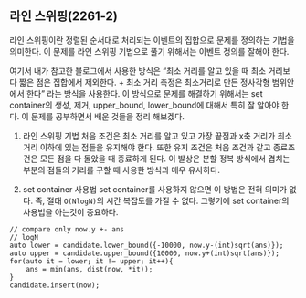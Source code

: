 ## 라인 스위핑(2261-2)

라인 스위핑이란 정렬된 순서대로 처리되는 이벤트의 집합으로 문제를 정의하는 기법을 의미한다. 이 문제를 라인 스위핑 기법으로 풀기 위해서는 이벤트 정의를 잘해야 한다.

여기서 내가 참고한 블로그에서 사용한 방식은 “최소 거리를 알고 있을 때 최소 거리보다 짧은 점은 집합에서 제외한다. + 최소 거리 측정은 최소거리로 만든 정사각형 범위안에서 한다” 라는 방식을 사용한다. 이 방식으로 문제를 해결하기 위해서는 set container의 생성, 제거, upper_bound, lower_bound에 대해서 특히 잘 알아야 한다. 이 문제를 공부하면서 배운 것들을 정리 해보겠다.

1. 라인 스위핑 기법
처음 조건은 최소 거리를 알고 있고 가장 끝점과 x축 거리가 최소거리 이하에 있는 점들을 유지해야 한다. 또한 유지 조건은 처음 조건과 같고 종료조건은 모든 점을 다 돌았을 때 종료하게 된다. 이 발상은 분할 정복 방식에서 겹치는 부분의 점들의 거리를 구할 때 사용한 방식과 매우 유사하다. 

2. set container 사용법
set container를 사용하지 않으면 이 방법은 전혀 의미가 없다. 즉, 절대 `O(NlogN)`의 시간 복잡도를 가질 수 없다. 그렇기에 set container의 사용법을 아는것이 중요하다. 

```
// compare only now.y +- ans
// logN
auto lower = candidate.lower_bound({-10000, now.y-(int)sqrt(ans)});
auto upper = candidate.upper_bound({10000, now.y+(int)sqrt(ans)});
for(auto it = lower; it != upper; it++){
	ans = min(ans, dist(now, *it));
}
candidate.insert(now);
